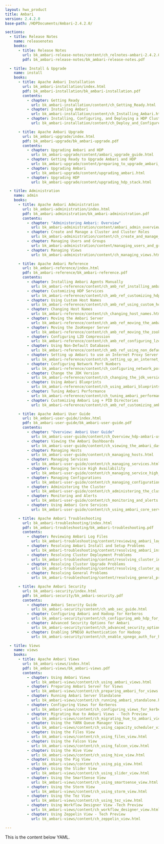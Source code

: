 ```yaml
---
layout: hwx_product
title: Ambari
version: 2.4.2.0
base-path: /HDPDocuments/Ambari-2.4.2.0/

sections:
  - title: Release Notes
    name: releasenotes
    books:
      - title: Release Notes
        url: bk_ambari-release-notes/content/ch_relnotes-ambari-2.4.2.0.html
        pdf: bk_ambari-release-notes/bk_ambari-release-notes.pdf

  - title: Install & Upgrade
    name: install
    books:
      - title: Apache Ambari Installation
        url: bk_ambari-installation/index.html
        pdf: bk_ambari-installation/bk_ambari-installation.pdf
        contents:
          - chapter: Getting Ready
            url: bk_ambari-installation/content/ch_Getting_Ready.html
          - chapter: Installing Ambari
            url: bk_ambari-installation/content/ch_Installing_Ambari.html
          - chapter: Installing, Configuring, and Deploying a HDP Cluster
            url: bk_ambari-installation/content/ch_Deploy_and_Configure_a_HDP_Cluster.html

      - title: Apache Ambari Upgrade
        url: bk_ambari-upgrade/index.html
        pdf: bk_ambari-upgrade/bk_ambari-upgrade.pdf
        contents:
          - chapter: Upgrading Ambari and HDP
            url: bk_ambari-upgrade/content/ambari_upgrade_guide.html
          - chapter: Getting Ready to Upgrade Ambari and HDP
            url: bk_ambari-upgrade/content/preparing_to_upgrade_ambari_and_hdp.html
          - chapter: Upgrading Ambari
            url: bk_ambari-upgrade/content/upgrading_ambari.html
          - chapter: Upgrading HDP
            url: bk_ambari-upgrade/content/upgrading_hdp_stack.html

  - title: Administration
    name: admin
    books:
      - title: Apache Ambari Administration
        url: bk_ambari-administration/index.html
        pdf: bk_ambari-administration/bk_ambari-administration.pdf
        contents:
          - chapter: "Administering Ambari: Overview"
            url: bk_ambari-administration/content/ambari_admin_overview.html
          - chapter: Create and Manage a Cluster and Cluster Roles
            url: bk_ambari-administration/content/ch_create_and_manage_a_cluster_and_cluster_roles.html
          - chapter: Managing Users and Groups
            url: bk_ambari-administration/content/managing_users_and_groups.html
          - chapter: Managing Views
            url: bk_ambari-administration/content/ch_managing_views.html

      - title: Apache Ambari Reference
        url: bk_ambari-reference/index.html
        pdf: bk_ambari-reference/bk_ambari-reference.pdf
        contents:
          - chapter: Installing Ambari Agents Manually
            url: bk_ambari-reference/content/ch_amb_ref_installing_ambari_agents_manually.html
          - chapter: Customizing HDP Services
            url: bk_ambari-reference/content/ch_amb_ref_customizing_hdp_services.html
          - chapter: Using Custom Host Names
            url: bk_ambari-reference/content/ch_amb_ref_using_custom_host_names.html
          - chapter: Changing Host Names
            url: bk_ambari-reference/content/ch_changing_host_names.html
          - chapter: Moving the Ambari Server
            url: bk_ambari-reference/content/ch_amb_ref_moving_the_ambari_server.html
          - chapter: Moving the ZooKeeper Server
            url: bk_ambari-reference/content/ch_amb_ref_moving_the_zookeeper_server.html
          - chapter: Configuring LZO Compression
            url: bk_ambari-reference/content/ch_amb_ref_configuring_lzo_compression.html
          - chapter: Using Non-Default Databases
            url: bk_ambari-reference/content/ch_amb_ref_using_non_default_databases.html
          - chapter: Setting up Ambari to use an Internet Proxy Server
            url: bk_ambari-reference/content/ch_setting_up_an_internet_proxy_server_for_ambari.html
          - chapter: Configuring Network Port Numbers
            url: bk_ambari-reference/content/ch_configuring_network_port_numbers.html
          - chapter: Change the JDK Version
            url: bk_ambari-reference/content/ch_changing_the_jdk_version_on_an_existing_cluster.html
          - chapter: Using Ambari Blueprints
            url: bk_ambari-reference/content/ch_using_ambari_blueprints.html
          - chapter: Tuning Ambari Performance
            url: bk_ambari-reference/content/ch_tuning_ambari_performance.html
          - chapter: Customizing Ambari Log + PID Directories
            url: bk_ambari-reference/content/ch_amb_ref_customizing_ambari_log_pid_dirs.html

      - title: Apache Ambari User Guide
        url: bk_ambari-user-guide/index.html
        pdf: bk_ambari-user-guide/bk_ambari-user-guide.pdf
        contents:
          - chapter: "Overview: Ambari User Guide"
            url: bk_ambari-user-guide/content/ch_Overview_hdp-ambari-user-guide.html
          - chapter: Viewing the Ambari Dashboards
            url: bk_ambari-user-guide/content/ch_viewing_the_ambari_dashboards.html
          - chapter: Managing Hosts
            url: bk_ambari-user-guide/content/ch_managing_hosts.html
          - chapter: Managing Services
            url: bk_ambari-user-guide/content/ch_managing_services.html
          - chapter: Managing Service High Availability
            url: bk_ambari-user-guide/content/ch_managing_service_high_availability.html
          - chapter: Managing Configurations
            url: bk_ambari-user-guide/content/ch_managing_configurations.html
          - chapter: Administering the Cluster
            url: bk_ambari-user-guide/content/ch_administering_the_cluster.html
          - chapter: Monitoring and Alerts
            url: bk_ambari-user-guide/content/ch_monitoring_and_alerts.html
          - chapter: Using Ambari Core Services
            url: bk_ambari-user-guide/content/ch_using_ambari_core_services.html

      - title: Apache Ambari Troubleshooting
        url: bk_ambari-troubleshooting/index.html
        pdf: bk_ambari-troubleshooting/bk_ambari-troubleshooting.pdf
        contents:
          - chapter: Reviewing Ambari Log Files
            url: bk_ambari-troubleshooting/content/reviewing_ambari_log_files.html
          - chapter: Resolving Ambari Install and Setup Problems
            url: bk_ambari-troubleshooting/content/resolving_ambari_install_and_setup_problems.html
          - chapter: Resolving Cluster Deployment Problems
            url: bk_ambari-troubleshooting/content/resolving_cluster_install_and_configuration_problems.html
          - chapter: Resolving Cluster Upgrade Problems
            url: bk_ambari-troubleshooting/content/resolving_cluster_upgrade_problems.html
          - chapter: Resolving General Problems
            url: bk_ambari-troubleshooting/content/resolving_general_problems.html

      - title: Apache Ambari Security
        url: bk_ambari-security/index.html
        pdf: bk_ambari-security/bk_ambari-security.pdf
        contents:
          - chapter: Ambari Security Guide
            url: bk_ambari-security/content/ch_amb_sec_guide.html
          - chapter: Configuring Ambari and Hadoop for Kerberos
            url: bk_ambari-security/content/ch_configuring_amb_hdp_for_kerberos.html
          - chapter: Advanced Security Options for Ambari
            url: bk_ambari-security/content/ch_advanced_security_options_for_ambari.html
          - chapter: Enabling SPNEGO Authentication for Hadoop
            url: bk_ambari-security/content/ch_enable_spnego_auth_for_hadoop.html

  - title: Views
    name: views
    books:
      - title: Apache Ambari Views
        url: bk_ambari-views/index.html
        pdf: bk_ambari-views/bk_ambari-views.pdf
        contents:
          - chapter: Using Ambari Views
            url: bk_ambari-views/content/ch_using_ambari_views.html
          - chapter: Preparing Ambari Server for Views
            url: bk_ambari-views/content/ch_preparing_ambari_for_views.html
          - chapter: Running Ambari Server Standalone
            url: bk_ambari-views/content/ch_running_ambari_standalone.html
          - chapter: Configuring Views for Kerberos
            url: bk_ambari-views/content/ch_configuring_views_for_kerberos.html
          - chapter: Migrating Hue to Ambari Views - Tech Preview
            url: bk_ambari-views/content/ch_migrating_hue_to_ambari_views.html
          - chapter: Using the YARN Queue Manager View
            url: bk_ambari-views/content/ch_using_capacity_scheduler_view.html
          - chapter: Using the Files View
            url: bk_ambari-views/content/ch_using_files_view.html
          - chapter: Using the Falcon View
            url: bk_ambari-views/content/ch_using_falcon_view.html
          - chapter: Using the Hive View
            url: bk_ambari-views/content/ch_using_hive_view.html
          - chapter: Using the Pig View
            url: bk_ambari-views/content/ch_using_pig_view.html
          - chapter: Using the Slider View
            url: bk_ambari-views/content/ch_using_slider_view.html
          - chapter: Using the SmartSense View
            url: bk_ambari-views/content/ch_using_smartsense_view.html
          - chapter: Using the Storm View
            url: bk_ambari-views/content/ch_using_storm_view.html
          - chapter: Using the Tez View
            url: bk_ambari-views/content/ch_using_tez_view.html
          - chapter: Using Workflow Designer View -Tech Preview
            url: bk_ambari-views/content/ch_workflow_designer_view.html
          - chapter: Using Zeppelin View - Tech Preview
            url: bk_ambari-views/content/ch_zeppelin_view.html

---
```


This is the content below YAML.
